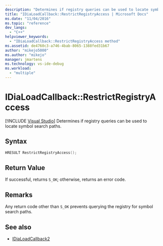 ```yaml
---
description: "Determines if registry queries can be used to locate symbol search paths."
title: "IDiaLoadCallback::RestrictRegistryAccess | Microsoft Docs"
ms.date: "11/04/2016"
ms.topic: "reference"
dev_langs:
  - "C++"
helpviewer_keywords:
  - "IDiaLoadCallback::RestrictRegistryAccess method"
ms.assetid: de4760c3-a746-4bab-8065-1388fed31b67
author: "mikejo5000"
ms.author: "mikejo"
manager: jmartens
ms.technology: vs-ide-debug
ms.workload:
  - "multiple"
---
```

# IDiaLoadCallback::RestrictRegistryAccess

 [!INCLUDE [Visual Studio](~/includes/applies-to-version/vs-windows-only.md)]
Determines if registry queries can be used to locate symbol search paths.

## Syntax

```C++
HRESULT RestrictRegistryAccess();
```

## Return Value
 If successful, returns `S_OK`; otherwise, returns an error code.

## Remarks
 Any return code other than `S_OK` prevents querying the registry for symbol search paths.

## See also
- [IDiaLoadCallback2](../../debugger/debug-interface-access/idialoadcallback2.md)
